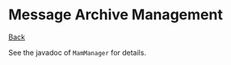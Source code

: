 Message Archive Management
==========================

[Back](index.md)

See the javadoc of `MamManager` for details.
